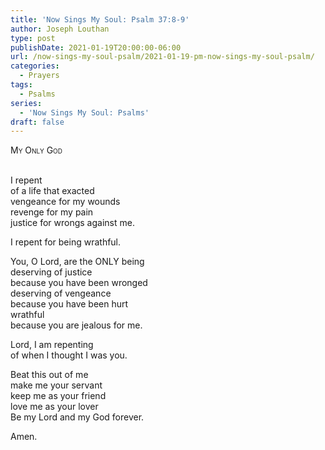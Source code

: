 ```yaml
---
title: 'Now Sings My Soul: Psalm 37:8-9'
author: Joseph Louthan
type: post
publishDate: 2021-01-19T20:00:00-06:00
url: /now-sings-my-soul-psalm/2021-01-19-pm-now-sings-my-soul-psalm/
categories:
  - Prayers
tags:
  - Psalms
series:
  - 'Now Sings My Soul: Psalms'
draft: false
---
```

<div style="font-variant: small-caps;">
My Only God
</div>
&nbsp;

I repent  
  of a life that exacted  
  vengeance for my wounds  
  revenge for my pain  
  justice for wrongs against me.  
  
I repent for being wrathful.  
  
You, O Lord, are the ONLY being  
  deserving of justice  
  because you have been wronged  
  deserving of vengeance  
  because you have been hurt  
  wrathful  
  because you are jealous for me.  
  
Lord, I am repenting  
  of when I thought I was you.  
  
Beat this out of me  
  make me your servant  
  keep me as your friend  
  love me as your lover  
  Be my Lord and my God forever.  
  
Amen.  
